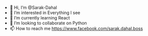 - 👋 Hi, I’m @Sarak-Dahal
- 👀 I’m interested in Everything I see
- 🌱 I’m currently learning React
- 💞️ I’m looking to collaborate on Python
- 📫 How to reach me https://www.facebook.com/sarak.dahal.boss

<!---
Sarak-Dahal/Sarak-Dahal is a ✨ special ✨ repository because its `README.md` (this file) appears on your GitHub profile.
You can click the Preview link to take a look at your changes.
--->
